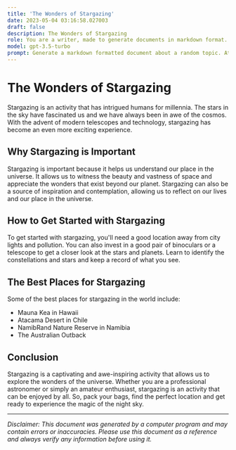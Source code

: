 ```yaml
---
title: 'The Wonders of Stargazing'
date: 2023-05-04 03:16:58.027003
draft: false
description: The Wonders of Stargazing
role: You are a writer, made to generate documents in markdown format. It is very important that all of the documents you generate are in valid markdown format.
model: gpt-3.5-turbo
prompt: Generate a markdown formatted document about a random topic. At the bottom, include a disclaimer explaining that the document was generated by you. The first line of the document should be the title. Make sure that the entire document is in proper markdown format, using a mix of various tags to make the document visually appealing.
---
```


# The Wonders of Stargazing

Stargazing is an activity that has intrigued humans for millennia. The stars in the sky have fascinated us and we have always been in awe of the cosmos. With the advent of modern telescopes and technology, stargazing has become an even more exciting experience. 

## Why Stargazing is Important

Stargazing is important because it helps us understand our place in the universe. It allows us to witness the beauty and vastness of space and appreciate the wonders that exist beyond our planet. Stargazing can also be a source of inspiration and contemplation, allowing us to reflect on our lives and our place in the universe. 

## How to Get Started with Stargazing

To get started with stargazing, you'll need a good location away from city lights and pollution. You can also invest in a good pair of binoculars or a telescope to get a closer look at the stars and planets. Learn to identify the constellations and stars and keep a record of what you see. 

## The Best Places for Stargazing

Some of the best places for stargazing in the world include:

- Mauna Kea in Hawaii
- Atacama Desert in Chile
- NamibRand Nature Reserve in Namibia
- The Australian Outback

## Conclusion

Stargazing is a captivating and awe-inspiring activity that allows us to explore the wonders of the universe. Whether you are a professional astronomer or simply an amateur enthusiast, stargazing is an activity that can be enjoyed by all. So, pack your bags, find the perfect location and get ready to experience the magic of the night sky.

---

*Disclaimer: This document was generated by a computer program and may contain errors or inaccuracies. Please use this document as a reference and always verify any information before using it.*